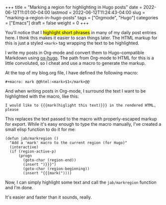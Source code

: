 +++
title = "Marking a region for highlighting in Hugo posts"
date = 2022-06-12T11:01:00-04:00
lastmod = 2022-06-12T11:24:43-04:00
slug = "marking-a-region-in-hugo-posts"
tags = ["Orgmode", "Hugo"]
categories = ["Emacs"]
draft = false
weight = 0
+++

You'll notice that I <mark>highlight short phrases</mark> in many of my daily post entries here. I think this makes it easier to scan things later. The HTML markup for this is just a styled `<mark>` tag wrapping the text to be highlighted.

I write my posts in Org-mode and convert them to Hugo-compatible Markdown using [ox-hugo](https://ox-hugo.scripter.co). The path from Org-mode to HTML for this is a little convoluted, so I cheat and use a macro to generate the markup.

At the top of my blog.org file, I have defined the following macro:

`#+macro: mark @@html:<mark>$1</mark>@@`

And when writing posts in Org-mode, I surround the text I want to be highlighted with the macro, like this:

`I would like to {{{mark(higlight this text)}}} in the rendered HTML, please`

This replaces the text passed to the macro with properly-escaped markup for export. While it's easy enough to type the macro manually, I've created a small elisp function to do it for me:

```emacs-lisp
(defun jab/markregion ()
  "Add a 'mark' macro to the current region (for Hugo)"
  (interactive)
  (if (region-active-p)
      (progn
        (goto-char (region-end))
        (insert ")}}}")
        (goto-char (region-beginning))
        (insert "{{{mark("))))
```

Now, I can simply highlight some text and call the `jab/markregion` function and I'm done.

It's easier and faster than it sounds, really.

[//]: # "Exported with love from a post written in Org mode"
[//]: # "- https://github.com/kaushalmodi/ox-hugo"
